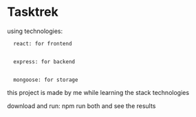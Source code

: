 # Tasktrek

using technologies:


      react: for frontend

  
      express: for backend

  
      mongoose: for storage

 this project is made by me while learning the stack technologies 

 download and run: npm run both and see the results

